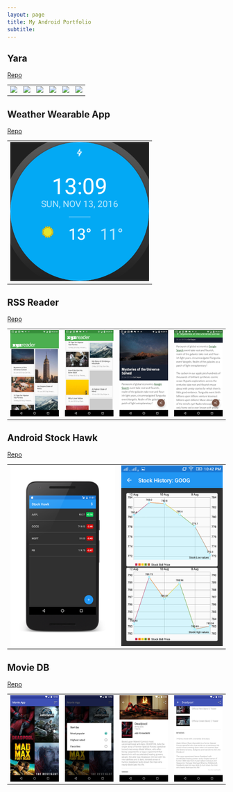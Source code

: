```yaml
---
layout: page
title: My Android Portfolio
subtitle: 
---
```


## Yara
[Repo](https://github.com/kinshuk4/Yara)

<table>
  <tr>
    <td><img src="https://raw.githubusercontent.com/kinshuk4/Yara/master/screenshots/front_screen.png"/></td>
    <td><img src="https://raw.githubusercontent.com/kinshuk4/Yara/master/screenshots/subreddit_view.png"/></td>
    <td><img src="https://raw.githubusercontent.com/kinshuk4/Yara/master/screenshots/detailed_view.png"/></td>
    <td><img src="https://raw.githubusercontent.com/kinshuk4/Yara/master/screenshots/detailed_view_comment.png"/></td>
    <td><img src="https://raw.githubusercontent.com/kinshuk4/Yara/master/screenshots/search.png"/></td>
    <td><img src="https://raw.githubusercontent.com/kinshuk4/Yara/master/screenshots/sort.png"/></td>
  </tr>
</table>


## Weather Wearable App
[Repo](https://github.com/kinshuk4/AndroidGoUbiquitous)

<table>
  <tr>
    <td><img src="https://raw.githubusercontent.com/kinshuk4/AndroidGoUbiquitous/master/screenshots/screen.png"/></td>
  </tr>
</table>



## RSS Reader
[Repo](https://github.com/kinshuk4/AndroidXyzReader)

<table>
  <tr>
    <td><img src="https://raw.githubusercontent.com/kinshuk4/AndroidXyzReader/master/screenshots/1.png"/></td>
    <td><img src="https://raw.githubusercontent.com/kinshuk4/AndroidXyzReader/master/screenshots/2.png"/></td>
    <td><img src="https://raw.githubusercontent.com/kinshuk4/AndroidXyzReader/master/screenshots/3.png"/></td>
    <td><img src="https://raw.githubusercontent.com/kinshuk4/AndroidXyzReader/master/screenshots/4.png"/></td>
  </tr>
</table>



## Android Stock Hawk
[Repo](https://github.com/kinshuk4/AndroidStockHawk)


<table>
  <tr>
    <td><img src="https://raw.githubusercontent.com/kinshuk4/AndroidStockHawk/master/screenshots/stocklistview.png"></td>
    <td><img src="https://raw.githubusercontent.com/kinshuk4/AndroidStockHawk/master/screenshots/stockhistory.png"></td>
  </tr>
</table>


## Movie DB
[Repo](https://github.com/kinshuk4/AndroidMovieStage2)

<table>
  <tr>
    <td><img src="https://raw.githubusercontent.com/kinshuk4/AndroidMovieStage2/master/screenshots/gridview.png"/></td>
    <td><img src="https://raw.githubusercontent.com/kinshuk4/AndroidMovieStage2/master/screenshots/sort.png"/></td>
    <td><img src="https://raw.githubusercontent.com/kinshuk4/AndroidMovieStage2/master/screenshots/detailed.png"/></td>    
    <td><img src="https://raw.githubusercontent.com/kinshuk4/AndroidMovieStage2/master/screenshots/trailer_reviews.png"/></td>  
  </tr>
</table>


